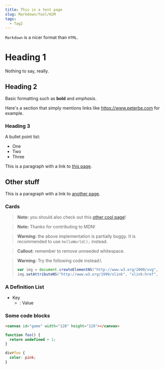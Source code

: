 ```yaml
---
title: This is a test page
slug: Markdown/Tool/H2M
tags:
  - Tag2
---
```

`Markdown` is a nicer format than `HTML`.

# Heading 1

Nothing to say, really.

## Heading 2

Basic formatting such as **bold** and _emphasis_.

Here's a section that simply mentions links like <https://www.peterbe.com> for example.

### Heading 3

A bullet point list:

- One
- Two
- Three

This is a paragraph with a link to [this page](/en-US/docs/Markdown/Tool/H2M).

## Other stuff

This is a paragraph with a link to [another page](/en-US/docs/Web).

### Cards

> **Note:** you should also check out this [other cool page](https://www.queengoob.org)!

> **Note:** Thanks for contributing to MDN!

> **Warning:** the above implementation is partially buggy. It is recommended to use `helloWorld();` instead.

> **Callout:** remember to remove unneeded whitespace.

> **Warning:** Try the following code instead:\
>
> ```js
> var img = document.createElementNS("http://www.w3.org/2000/svg", "image");
> img.setAttributeNS("http://www.w3.org/1999/xlink", "xlink:href", "move.png");
> ```

### A Definition List

- Key
  - : Value

### Some code blocks

```html
<canvas id="game" width="128" height="128"></canvas>
```

```js
function foo() {
  return undefined + 1;
}
```

```css
div#foo {
  color: pink;
}
```
